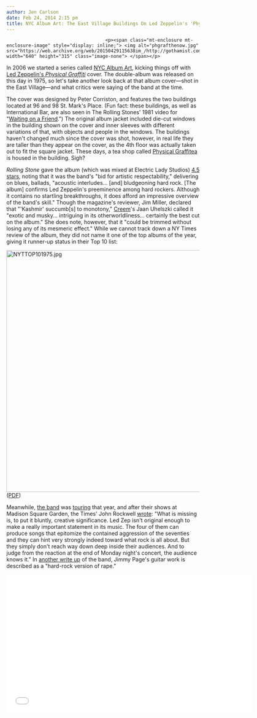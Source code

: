 ```yaml
---
author: Jen Carlson
date: Feb 24, 2014 2:15 pm
title: NYC Album Art: The East Village Buildings On Led Zeppelin's 'Physical Graffiti'
---
```


	
										<p><span class="mt-enclosure mt-enclosure-image" style="display: inline;"> <img alt="phgrafthenow.jpg" src="https://web.archive.org/web/20150429115638im_/http://gothamist.com/attachments/arts_jen/phgrafthenow.jpg" width="640" height="315" class="image-none"> </span></p>

<p>In 2006 we started a series called <a href="https://web.archive.org/web/20150429115638/http://gothamist.com/tags/nycalbumart">NYC Album Art</a>, kicking things off with <a href="https://web.archive.org/web/20150429115638/http://gothamist.com/2006/04/16/physical_graffi_1.php">Led Zeppelin&apos;s <em>Physical Graffiti</em></a> cover. The double-album was released on this day in 1975, so let&apos;s take another look back at that album cover&#x2014;shot in the East Village&#x2014;and what critics were saying of the band at the time. </p>

<p>The cover was designed by Peter Corriston, and features the two buildings located at 96 and 98 St. Mark&apos;s Place. (Fun fact: these buildings, as well as International Bar, are also seen in The Rolling Stones&apos; 1981 video for &quot;<a href="https://web.archive.org/web/20150429115638/http://www.youtube.com/watch?v=MKLVmBOOqVU">Waiting on a Friend</a>.&quot;) The original album jacket included die-cut windows in the building shown on the cover and inner sleeves with different variations of that, with objects and people in the windows. The buildings haven&apos;t changed much since the cover was shot, however, in real life they are taller than they appear on the cover, as the 4th floor was actually taken out to fit the square jacket. These days, a tea shop called <a href="https://web.archive.org/web/20150429115638/http://physicalgraffitea.com/">Physical Graffitea</a> is housed in the building. Sigh?</p>

<p><em>Rolling Stone</em> gave the album (which was mixed at Electric Lady Studios) <a href="https://web.archive.org/web/20150429115638/http://www.rollingstone.com/music/albumreviews/physical-graffiti-19750327">4.5 stars</a>, noting that it was the band&apos;s &quot;bid for artistic respectability,&quot; delivering on blues, ballads, &quot;acoustic interludes... [and] bludgeoning hard rock. [The album] confirms Led Zeppelin&apos;s preeminence among hard rockers. Although it contains no startling breakthroughs, it does afford an impressive overview of the band&apos;s skill.&quot; Though the magazine&apos;s reviewer, Jim Miller, declared that &quot;&apos;Kashmir&apos; succumb[s] to monotony,&quot; <a href="https://web.archive.org/web/20150429115638/http://www.tightbutloose.co.uk/tblweb09/?p=13420">Creem</a>&apos;s Jaan Uhelszki called it &quot;exotic and musky... intriguing in its otherworldliness... certainly the best cut on the album.&quot; She does note, however, that it &quot;could be trimmed without losing any of its mesmeric effect.&quot; While we cannot track down a NY Times review of the album, they did not name it one of the top albums of the year, giving it runner-up status in their Top 10 list:</p>

<p><span class="mt-enclosure mt-enclosure-image" style="display: inline;"> <img alt="NYTTOP101975.jpg" src="https://web.archive.org/web/20150429115638im_/http://gothamist.com/attachments/arts_jen/NYTTOP101975.jpg" width="640" height="630" class="image-none"> </span><br>
<span class="photo_caption">(<a href="https://web.archive.org/web/20150429115638/http://query.nytimes.com/mem/archive/pdf?res=F30817F63D5C137B93C4AB1789D95F418785F9">PDF</a>)</span></p>

<p>Meanwhile, <a href="https://web.archive.org/web/20150429115638/http://gothamist.com/tags/ledzeppelin">the band</a> was <a href="https://web.archive.org/web/20150429115638/http://en.wikipedia.org/wiki/Led_Zeppelin_North_American_Tour_1975">touring</a> that year, and after their shows at Madison Square Garden, the Times&apos; John Rockwell <a href="https://web.archive.org/web/20150429115638/http://query.nytimes.com/mem/archive/pdf?res=F2071EF93A59157493C7A91789D85F418785F9">wrote</a>: &quot;What is missing is, to put it bluntly, creative significance. Led Zep isn&apos;t original enough to make a really important statement in its music. The four of them can produce songs that epitomize the contained aggression of the seventies and they can hint very strongly indeed toward what rock is all about. But they simply don&apos;t reach way down deep inside their audiences. And to judge from the reaction at the end of Monday night&apos;s concert, the audience knows it.&quot; In <a href="https://web.archive.org/web/20150429115638/http://query.nytimes.com/mem/archive/pdf?res=F10C1EF6355D10708DDDAB0894DA405B858BF1D3">another write up</a> of the band, Jimmy Page&apos;s guitar work is described as a &quot;hard-rock version of rape.&quot;</p>

<p><iframe width="640" height="360" src="//web.archive.org/web/20150429115638if_/http://www.youtube.com/embed/fs4LdPBmSlI?list=PLbyMlPW0GuUUHoueG4K-YkI8zkpUdFPmc" frameborder="0" allowfullscreen></iframe></p>					
										
									
				